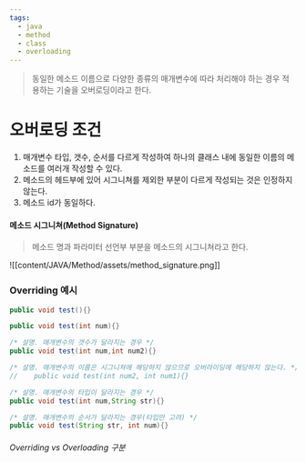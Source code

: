 ```yaml
---
tags:
  - java
  - method
  - class
  - overloading
---
```

> 동일한 메소드 이름으로 다양한 종류의 매개변수에 따라 처리해야 하는 경우 적용하는 기술을 오버로딩이라고 한다.

# 오버로딩 조건
1. 매개변수 타입, 갯수, 순서를 다르게 작성하여 하나의 클래스 내에 동일한 이름의 메소드를 여러개 작성할 수 있다. 
2. 메소드의 헤드부에 있어 시그니쳐를 제외한 부분이 다르게 작성되는 것은 인정하지 않는다.
3. 메소드 id가 동일하다.
#### 메소드 시그니쳐(Method Signature)
> 메소드 명과 파라미터 선언부 부분을 메소드의 시그니쳐라고 한다.

![[content/JAVA/Method/assets/method_signature.png]]


### Overriding 예시
```Java
public void test(){}  

public void test(int num){}

/* 설명. 매개변수의 갯수가 달라지는 경우 */  
public void test(int num,int num2){}

/* 설명. 매개변수의 이름은 시그니쳐에 해당하지 않으므로 오버라이딩에 해당하지 않는다. */  
//    public void test(int num2, int num1){}

/* 설명. 매개변수의 타입이 달라지는 경우 */  
public void test(int num,String str){}

/* 설명. 매개변수의 순서가 달라지는 경우(타입만 고려) */  
public void test(String str, int num){}

```

###### Overriding vs Overloading 구분